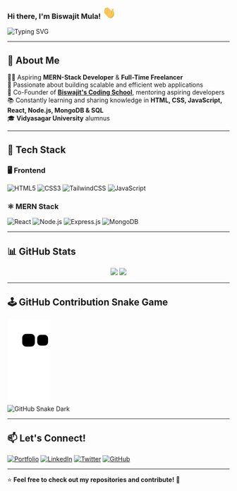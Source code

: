 ### Hi there, I'm Biswajit Mula! <img src="https://raw.githubusercontent.com/ABSphreak/ABSphreak/master/gifs/Hi.gif" width="30px">

![Typing SVG](https://readme-typing-svg.herokuapp.com?font=Fira+Code&pause=1000&color=F75C7E&width=600&lines=Aspiring+MERN-Stack+Developer;Full-Time+Freelancer;Co-Founder+of+Biswajit's+Coding+School;Learning+In+Public...)

---

## 🚀 About Me

👨‍💻 Aspiring **MERN-Stack Developer** & **Full-Time Freelancer**<br>
🎯 Passionate about building scalable and efficient web applications<br>
🚀 Co-Founder of **[Biswajit's Coding School](https://youtube.com/@biswajitscodingschool?si=ms3dvL-64U70VfhB)**, mentoring aspiring developers<br>
📚 Constantly learning and sharing knowledge in **HTML, CSS, JavaScript, React, Node.js, MongoDB & SQL**<br>
🎓 **Vidyasagar University** alumnus<br>

---

## 🌟 Tech Stack  

### 🖥️ Frontend  
![HTML5](https://img.shields.io/badge/HTML5-E34F26?style=for-the-badge&logo=html5&logoColor=white)
![CSS3](https://img.shields.io/badge/CSS3-1572B6?style=for-the-badge&logo=css3&logoColor=white)
![TailwindCSS](https://img.shields.io/badge/TailwindCSS-38B2AC?style=for-the-badge&logo=tailwind-css&logoColor=white)
![JavaScript](https://img.shields.io/badge/JavaScript-F7DF1E?style=for-the-badge&logo=javascript&logoColor=black)

### ⚛️ MERN Stack  
![React](https://img.shields.io/badge/React-20232A?style=for-the-badge&logo=react&logoColor=61DAFB)
![Node.js](https://img.shields.io/badge/Node.js-43853D?style=for-the-badge&logo=node.js&logoColor=white)
![Express.js](https://img.shields.io/badge/Express.js-000000?style=for-the-badge&logo=express&logoColor=white)
![MongoDB](https://img.shields.io/badge/MongoDB-4EA94B?style=for-the-badge&logo=mongodb&logoColor=white)

---

## 📊 GitHub Stats

<p align="center">
  <img src="https://github-readme-stats.vercel.app/api?username=developer-biswajit05&show_icons=true&theme=radical" width="49%" />
  <img src="https://github-readme-streak-stats.herokuapp.com/?user=developer-biswajit05&theme=radical" width="49%" />
</p>

---
## 🕹️ GitHub Contribution Snake Game  

![GitHub Snake Light](https://raw.githubusercontent.com/developer-biswajit05/developer-biswajit05/output/github-contribution-grid-snake.svg#gh-light-mode-only)  
![GitHub Snake Dark](https://raw.githubusercontent.com/developer-biswajit05/developer-biswajit05/output/github-contribution-grid-snake-dark.svg#gh-dark-mode-only)

---

## 📫 Let's Connect!

[![Portfolio](https://img.shields.io/badge/Portfolio-%23000000.svg?style=for-the-badge&logo=firefox&logoColor=#FF7139)](https://your-portfolio-link.com)
[![LinkedIn](https://img.shields.io/badge/LinkedIn-%230077B5.svg?style=for-the-badge&logo=linkedin&logoColor=white)](https://linkedin.com/in/Biswajit-Mula)
[![Twitter](https://img.shields.io/badge/Twitter-%231DA1F2.svg?style=for-the-badge&logo=twitter&logoColor=white)](https://twitter.com/yourhandle)
[![GitHub](https://img.shields.io/badge/GitHub-%23181717.svg?style=for-the-badge&logo=github&logoColor=white)](https://github.com/Biswajit-Mula)

---

⭐ **Feel free to check out my repositories and contribute!** 🚀
